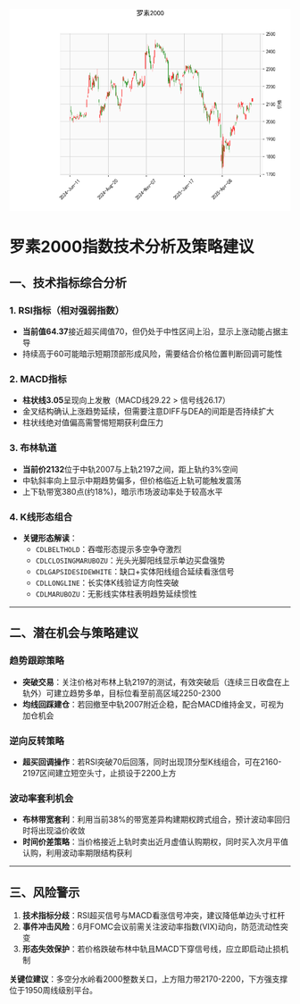 ![图](RTY.png)



# 罗素2000指数技术分析及策略建议

## 一、技术指标综合分析

### 1. RSI指标（相对强弱指数）
- **当前值64.37**接近超买阈值70，但仍处于中性区间上沿，显示上涨动能占据主导
- 持续高于60可能暗示短期顶部形成风险，需要结合价格位置判断回调可能性

### 2. MACD指标
- **柱状线3.05**呈现向上发散（MACD线29.22 > 信号线26.17）
- 金叉结构确认上涨趋势延续，但需要注意DIFF与DEA的间距是否持续扩大
- 柱状线绝对值偏高需警惕短期获利盘压力

### 3. 布林轨道
- **当前价2132**位于中轨2007与上轨2197之间，距上轨约3%空间
- 中轨斜率向上显示中期趋势偏多，但价格临近上轨可能触发震荡
- 上下轨带宽380点(约18%)，暗示市场波动率处于较高水平

### 4. K线形态组合
- **关键形态解读**：
  - `CDLBELTHOLD`：吞噬形态提示多空争夺激烈
  - `CDLCLOSINGMARUBOZU`：光头光脚阳线显示单边买盘强势
  - `CDLGAPSIDESIDEWHITE`：缺口+实体阳线组合延续看涨信号
  - `CDLLONGLINE`：长实体K线验证方向性突破
  - `CDLMARUBOZU`：无影线实体柱表明趋势延续惯性

---

## 二、潜在机会与策略建议

### 趋势跟踪策略
- **突破交易**：关注价格对布林上轨2197的测试，有效突破后（连续三日收盘在上轨外）可建立趋势多单，目标位看至前高区域2250-2300
- **均线回踩建仓**：若回撤至中轨2007附近企稳，配合MACD维持金叉，可视为加仓机会

### 逆向反转策略
- **超买回调操作**：若RSI突破70后回落，同时出现顶分型K线组合，可在2160-2197区间建立短空头寸，止损设于2200上方

### 波动率套利机会
- **布林带宽套利**：利用当前38%的带宽差异构建期权跨式组合，预计波动率回归时将出现溢价收敛
- **时间价差策略**：当价格接近上轨时卖出近月虚值认购期权，同时买入次月平值认购，利用波动率期限结构获利

---

## 三、风险警示
1. **技术指标分歧**：RSI超买信号与MACD看涨信号冲突，建议降低单边头寸杠杆
2. **事件冲击风险**：6月FOMC会议前需关注波动率指数(VIX)动向，防范流动性突变
3. **形态失效保护**：若价格跌破布林中轨且MACD下穿信号线，应立即启动止损机制

**关键位建议**：多空分水岭看2000整数关口，上方阻力带2170-2200，下方强支撑位于1950周线级别平台。